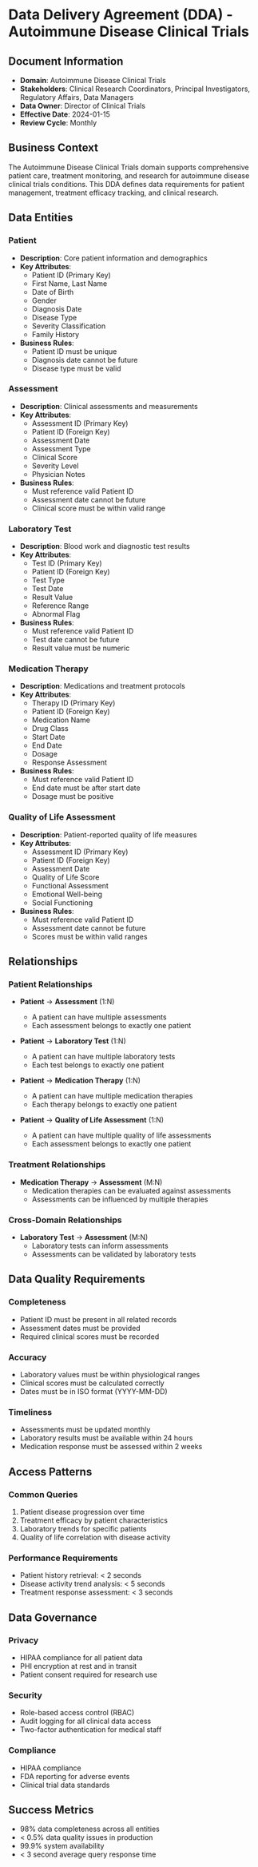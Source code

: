 # Data Delivery Agreement (DDA) - Autoimmune Disease Clinical Trials

## Document Information
- **Domain**: Autoimmune Disease Clinical Trials
- **Stakeholders**: Clinical Research Coordinators, Principal Investigators, Regulatory Affairs, Data Managers
- **Data Owner**: Director of Clinical Trials
- **Effective Date**: 2024-01-15
- **Review Cycle**: Monthly

## Business Context
The Autoimmune Disease Clinical Trials domain supports comprehensive patient care, treatment monitoring, and research for autoimmune disease clinical trials conditions. This DDA defines data requirements for patient management, treatment efficacy tracking, and clinical research.

## Data Entities

### Patient
- **Description**: Core patient information and demographics
- **Key Attributes**:
  - Patient ID (Primary Key)
  - First Name, Last Name
  - Date of Birth
  - Gender
  - Diagnosis Date
  - Disease Type
  - Severity Classification
  - Family History
- **Business Rules**:
  - Patient ID must be unique
  - Diagnosis date cannot be future
  - Disease type must be valid

### Assessment
- **Description**: Clinical assessments and measurements
- **Key Attributes**:
  - Assessment ID (Primary Key)
  - Patient ID (Foreign Key)
  - Assessment Date
  - Assessment Type
  - Clinical Score
  - Severity Level
  - Physician Notes
- **Business Rules**:
  - Must reference valid Patient ID
  - Assessment date cannot be future
  - Clinical score must be within valid range

### Laboratory Test
- **Description**: Blood work and diagnostic test results
- **Key Attributes**:
  - Test ID (Primary Key)
  - Patient ID (Foreign Key)
  - Test Type
  - Test Date
  - Result Value
  - Reference Range
  - Abnormal Flag
- **Business Rules**:
  - Must reference valid Patient ID
  - Test date cannot be future
  - Result value must be numeric

### Medication Therapy
- **Description**: Medications and treatment protocols
- **Key Attributes**:
  - Therapy ID (Primary Key)
  - Patient ID (Foreign Key)
  - Medication Name
  - Drug Class
  - Start Date
  - End Date
  - Dosage
  - Response Assessment
- **Business Rules**:
  - Must reference valid Patient ID
  - End date must be after start date
  - Dosage must be positive

### Quality of Life Assessment
- **Description**: Patient-reported quality of life measures
- **Key Attributes**:
  - Assessment ID (Primary Key)
  - Patient ID (Foreign Key)
  - Assessment Date
  - Quality of Life Score
  - Functional Assessment
  - Emotional Well-being
  - Social Functioning
- **Business Rules**:
  - Must reference valid Patient ID
  - Assessment date cannot be future
  - Scores must be within valid ranges

## Relationships

### Patient Relationships
- **Patient** → **Assessment** (1:N)
  - A patient can have multiple assessments
  - Each assessment belongs to exactly one patient

- **Patient** → **Laboratory Test** (1:N)
  - A patient can have multiple laboratory tests
  - Each test belongs to exactly one patient

- **Patient** → **Medication Therapy** (1:N)
  - A patient can have multiple medication therapies
  - Each therapy belongs to exactly one patient

- **Patient** → **Quality of Life Assessment** (1:N)
  - A patient can have multiple quality of life assessments
  - Each assessment belongs to exactly one patient

### Treatment Relationships
- **Medication Therapy** → **Assessment** (M:N)
  - Medication therapies can be evaluated against assessments
  - Assessments can be influenced by multiple therapies

### Cross-Domain Relationships
- **Laboratory Test** → **Assessment** (M:N)
  - Laboratory tests can inform assessments
  - Assessments can be validated by laboratory tests

## Data Quality Requirements

### Completeness
- Patient ID must be present in all related records
- Assessment dates must be provided
- Required clinical scores must be recorded

### Accuracy
- Laboratory values must be within physiological ranges
- Clinical scores must be calculated correctly
- Dates must be in ISO format (YYYY-MM-DD)

### Timeliness
- Assessments must be updated monthly
- Laboratory results must be available within 24 hours
- Medication response must be assessed within 2 weeks

## Access Patterns

### Common Queries
1. Patient disease progression over time
2. Treatment efficacy by patient characteristics
3. Laboratory trends for specific patients
4. Quality of life correlation with disease activity

### Performance Requirements
- Patient history retrieval: < 2 seconds
- Disease activity trend analysis: < 5 seconds
- Treatment response assessment: < 3 seconds

## Data Governance

### Privacy
- HIPAA compliance for all patient data
- PHI encryption at rest and in transit
- Patient consent required for research use

### Security
- Role-based access control (RBAC)
- Audit logging for all clinical data access
- Two-factor authentication for medical staff

### Compliance
- HIPAA compliance
- FDA reporting for adverse events
- Clinical trial data standards

## Success Metrics
- 98% data completeness across all entities
- < 0.5% data quality issues in production
- 99.9% system availability
- < 3 second average query response time

